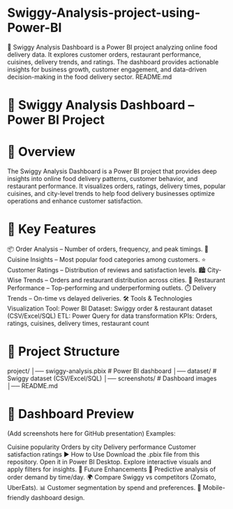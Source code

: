 # Swiggy-Analysis-project-using-Power-BI


🍴 Swiggy Analysis Dashboard is a Power BI project analyzing online food delivery data. It explores customer orders, restaurant performance, cuisines, delivery trends, and ratings. The dashboard provides actionable insights for business growth, customer engagement, and data-driven decision-making in the food delivery sector. README.md

# 🍴 Swiggy Analysis Dashboard – Power BI Project
# 📖 Overview
The Swiggy Analysis Dashboard is a Power BI project that provides deep insights into online food delivery patterns, customer behavior, and restaurant performance.
It visualizes orders, ratings, delivery times, popular cuisines, and city-level trends to help food delivery businesses optimize operations and enhance customer satisfaction.

# 🚀 Key Features
📦 Order Analysis – Number of orders, frequency, and peak timings.
🍛 Cuisine Insights – Most popular food categories among customers.
⭐ Customer Ratings – Distribution of reviews and satisfaction levels.
🏙️ City-Wise Trends – Orders and restaurant distribution across cities.
🏪 Restaurant Performance – Top-performing and underperforming outlets.
⏱️ Delivery Trends – On-time vs delayed deliveries.
🛠️ Tools & Technologies
Visualization Tool: Power BI
Dataset: Swiggy order & restaurant dataset (CSV/Excel/SQL)
ETL: Power Query for data transformation
KPIs: Orders, ratings, cuisines, delivery times, restaurant count
# 📂 Project Structure
project/ │── swiggy-analysis.pbix # Power BI dashboard │── dataset/ # Swiggy dataset (CSV/Excel/SQL) │── screenshots/ # Dashboard images │── README.md

# 📸 Dashboard Preview
(Add screenshots here for GitHub presentation)
Examples:

Cuisine popularity
Orders by city
Delivery performance
Customer satisfaction ratings
▶️ How to Use
Download the .pbix file from this repository.
Open it in Power BI Desktop.
Explore interactive visuals and apply filters for insights.
🔮 Future Enhancements
🔮 Predictive analysis of order demand by time/day.
🌍 Compare Swiggy vs competitors (Zomato, UberEats).
📊 Customer segmentation by spend and preferences.
📱 Mobile-friendly dashboard design.
